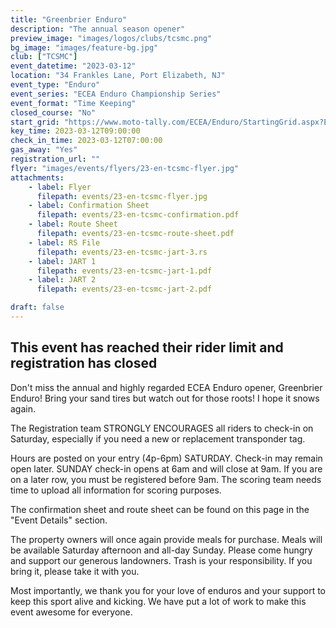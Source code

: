 ```yaml
---
title: "Greenbrier Enduro"
description: "The annual season opener"
preview_image: "images/logos/clubs/tcsmc.png"
bg_image: "images/feature-bg.jpg"
club: ["TCSMC"]
event_datetime: "2023-03-12"
location: "34 Frankles Lane, Port Elizabeth, NJ"
event_type: "Enduro"
event_series: "ECEA Enduro Championship Series"
event_format: "Time Keeping"
closed_course: "No"
start_grid: "https://www.moto-tally.com/ECEA/Enduro/StartingGrid.aspx?EY=2023&EID=1"
key_time: 2023-03-12T09:00:00
check_in_time: 2023-03-12T07:00:00
gas_away: "Yes"
registration_url: ""
flyer: "images/events/flyers/23-en-tcsmc-flyer.jpg"
attachments:
    - label: Flyer
      filepath: events/23-en-tcsmc-flyer.jpg
    - label: Confirmation Sheet
      filepath: events/23-en-tcsmc-confirmation.pdf
    - label: Route Sheet
      filepath: events/23-en-tcsmc-route-sheet.pdf
    - label: RS File
      filepath: events/23-en-tcsmc-jart-3.rs
    - label: JART 1
      filepath: events/23-en-tcsmc-jart-1.pdf
    - label: JART 2
      filepath: events/23-en-tcsmc-jart-2.pdf

draft: false
---
```


## This event has reached their rider limit and registration has closed

Don't miss the annual and highly regarded ECEA Enduro opener, Greenbrier Enduro! Bring your sand tires but watch out for those roots! I hope it snows again.

The Registration team STRONGLY ENCOURAGES all riders to check-in on Saturday, especially if you need a new or replacement transponder tag.

Hours are posted on your entry (4p-6pm) SATURDAY. Check-in may remain open later. SUNDAY check-in opens at 6am and will close at 9am. If you are on a later row, you must be registered before 9am. The scoring team needs time to upload all information for scoring purposes.

The confirmation sheet and route sheet can be found on this page in the "Event Details" section.

The property owners will once again provide meals for purchase. Meals will be available Saturday afternoon and all-day Sunday. Please come hungry and support our generous landowners. Trash is your responsibility. If you bring it, please take it with you.

Most importantly, we thank you for your love of enduros and your support to keep this sport alive and kicking. We have put a lot of work to make this event awesome for everyone.